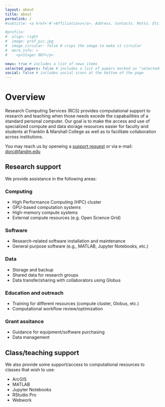 ```yaml
---
layout: about
title: about
permalink: /
#subtitle: <a href='#'>Affiliations</a>. Address. Contacts. Motto. Etc.

#profile:
#  align: right
#  image: prof_pic.jpg
#  image_circular: false # crops the image to make it circular
#  more_info: >
#    <p>Stager 007</p>

news: true # includes a list of news items
selected_papers: false # includes a list of papers marked as "selected={true}"
social: false # includes social icons at the bottom of the page
---
```


# Overview

Research Computing Services (RCS) provides computational support to research and 
teaching when those needs excede the capabailities of a standard personal 
computer. Our goal is to make the access and use of specialized compute 
and data storage resources easier for faculty and students 
at Franklin & Marshall College as well as to facilitate 
collaboration across institutions.

You may reach us by openeing a [support request](https://request.fandm.edu/)
or via e-mail: dorc@fandm.edu

## Research support

We provide assistance in the following areas:

### Computing
  - High Performance Computing (HPC) cluster
  - GPU-based computation systems
  - High-memory compute systems
  - External compute resources (e.g. Open Science Grid)

### Software
  - Research-related software installation and maintenance
  - General purpose software (e.g., MATLAB, Jupyter Notebooks, etc.)

### Data
  - Storage and backup
  - Shared data for research groups
  - Data transfer/sharing with collaborators using Globus

### Education and outreach
  - Training for different resources (compute cluster, Globus, etc.)
  - Computational workflow review/optimization

### Grant assitance
  - Guidance for equipment/software purchasing
  - Data management

## Class/teaching support

We also provide some support/access to computational resources to 
classes that wish to use:

- ArcGIS
- MATLAB
- Jupyter Notebooks
- RStudio Pro
- Webwork